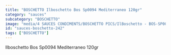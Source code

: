 ```yaml
---
title: "BOSCHETTO Ilboschetto Bos Sp0094 Mediterraneo 120gr"
category: "sauces"
subcategory: "BOSCHETTO"
image: "media/4 SAUCES CONDIMENTS/BOSCHETTO PICS/IlBoschetto - BOS-SP0094 Mediterraneo 120GR.png"
id: "sauces-boschetto-242"
tags: ["BOSCHETTO"]
---
```


Ilboschetto Bos Sp0094 Mediterraneo 120gr
